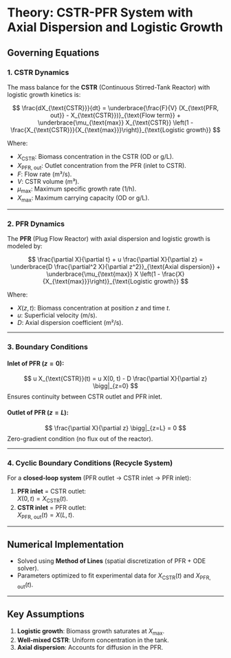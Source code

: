 # Theory: CSTR-PFR System with Axial Dispersion and Logistic Growth

## Governing Equations

### 1. CSTR Dynamics
The mass balance for the **CSTR** (Continuous Stirred-Tank Reactor) with logistic growth kinetics is:

$$
\frac{dX_{\text{CSTR}}}{dt} = \underbrace{\frac{F}{V} (X_{\text{PFR, out}} - X_{\text{CSTR}})}_{\text{Flow term}} + \underbrace{\mu_{\text{max}} X_{\text{CSTR}} \left(1 - \frac{X_{\text{CSTR}}}{X_{\text{max}}}\right)}_{\text{Logistic growth}}
$$

Where:
- $X_{\text{CSTR}}$: Biomass concentration in the CSTR (OD or g/L).
- $X_{\text{PFR, out}}$: Outlet concentration from the PFR (inlet to CSTR).
- $F$: Flow rate (m³/s).
- $V$: CSTR volume (m³).
- $\mu_{\text{max}}$: Maximum specific growth rate (1/h).
- $X_{\text{max}}$: Maximum carrying capacity (OD or g/L).

---

### 2. PFR Dynamics
The **PFR** (Plug Flow Reactor) with axial dispersion and logistic growth is modeled by:

$$
\frac{\partial X}{\partial t} + u \frac{\partial X}{\partial z} = \underbrace{D \frac{\partial^2 X}{\partial z^2}}_{\text{Axial dispersion}} + \underbrace{\mu_{\text{max}} X \left(1 - \frac{X}{X_{\text{max}}}\right)}_{\text{Logistic growth}}
$$

Where:
- $X(z, t)$: Biomass concentration at position $z$ and time $t$.
- $u$: Superficial velocity (m/s).
- $D$: Axial dispersion coefficient (m²/s).

---

### 3. Boundary Conditions
#### Inlet of PFR ($z = 0$):
$$
u X_{\text{CSTR}}(t) = u X(0, t) - D \frac{\partial X}{\partial z} \bigg|_{z=0}
$$
Ensures continuity between CSTR outlet and PFR inlet.

#### Outlet of PFR ($z = L$):
$$
\frac{\partial X}{\partial z} \bigg|_{z=L} = 0
$$
Zero-gradient condition (no flux out of the reactor).

---

### 4. Cyclic Boundary Conditions (Recycle System)
For a **closed-loop system** (PFR outlet → CSTR inlet → PFR inlet):
1. **PFR inlet** = CSTR outlet:  
   $X(0, t) = X_{\text{CSTR}}(t)$.
2. **CSTR inlet** = PFR outlet:  
   $X_{\text{PFR, out}}(t) = X(L, t)$.

---

## Numerical Implementation
- Solved using **Method of Lines** (spatial discretization of PFR + ODE solver).
- Parameters optimized to fit experimental data for $X_{\text{CSTR}}(t)$ and $X_{\text{PFR, out}}(t)$.

---

## Key Assumptions
1. **Logistic growth**: Biomass growth saturates at $X_{\text{max}}$.
2. **Well-mixed CSTR**: Uniform concentration in the tank.
3. **Axial dispersion**: Accounts for diffusion in the PFR.
